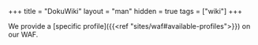 +++
title = "DokuWiki"
layout = "man"
hidden = true
tags = ["wiki"]
+++

We provide a [specific profile]({{<ref "sites/waf#available-profiles">}}) on our WAF.
